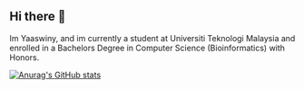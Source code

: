 ## Hi there 👋
Im Yaaswiny, and im currently a student at Universiti Teknologi Malaysia and enrolled in a Bachelors Degree in Computer Science (Bioinformatics) with Honors. 




[![Anurag's GitHub stats](https://github-readme-stats.vercel.app/api?username=Aideneatsclouds)](https://github.com/anuraghazra/github-readme-stats)

<!--
**Aideneatsclouds/Aideneatsclouds** is a ✨ _special_ ✨ repository because its `README.md` (this file) appears on your GitHub profile.

Here are some ideas to get you started:

- 🔭 I’m currently working on ...
- 🌱 I’m currently learning ...
- 👯 I’m looking to collaborate on ...
- 🤔 I’m looking for help with ...
- 💬 Ask me about ...
- 📫 How to reach me: ...
- 😄 Pronouns: ...
- ⚡ Fun fact: ...
-->
